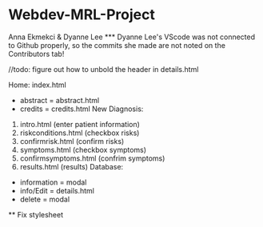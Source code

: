 # Webdev-MRL-Project
Anna Ekmekci & Dyanne Lee
*** Dyanne Lee's VScode was not connected to Github properly, so the commits she made are not noted on the Contributors tab!

//todo:
figure out how to unbold the header in details.html

Home: index.html
- abstract = abstract.html
- credits = credits.html
New Diagnosis:
1. intro.html (enter patient information)
2. riskconditions.html (checkbox risks)
3. confirmrisk.html (confirm risks)
4. symptoms.html (checkbox symptoms)
5. confirmsymptoms.html (confrim symptoms)
6. results.html (results)
Database:
- information = modal
- info/Edit = details.html
- delete = modal


** Fix stylesheet